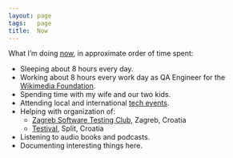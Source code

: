 ```yaml
---
layout: page
tags:   page
title:  Now
---
```

What I’m doing [now](https://sivers.org/now), in approximate order of time spent:

- Sleeping about 8 hours every day.
- Working about 8 hours every work day as QA Engineer for the [Wikimedia Foundation](https://wikimediafoundation.org).
- Spending time with my wife and our two kids.
- Attending local and international [tech events](/events/).
- Helping with organization of:
  - [Zagreb Software Testing Club](https://www.facebook.com/groups/744433025640501), Zagreb, Croatia
  - [Testival](http://www.testival.eu/), Split, Croatia
- Listening to audio books and podcasts.
- Documenting interesting things here.
